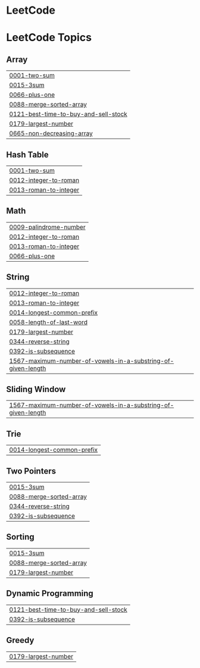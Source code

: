 # LeetCode
<!---LeetCode Topics Start-->
# LeetCode Topics
## Array
|  |
| ------- |
| [0001-two-sum](https://github.com/gamalmouhssine/LeetCode/tree/master/0001-two-sum) |
| [0015-3sum](https://github.com/gamalmouhssine/LeetCode/tree/master/0015-3sum) |
| [0066-plus-one](https://github.com/gamalmouhssine/LeetCode/tree/master/0066-plus-one) |
| [0088-merge-sorted-array](https://github.com/gamalmouhssine/LeetCode/tree/master/0088-merge-sorted-array) |
| [0121-best-time-to-buy-and-sell-stock](https://github.com/gamalmouhssine/LeetCode/tree/master/0121-best-time-to-buy-and-sell-stock) |
| [0179-largest-number](https://github.com/gamalmouhssine/LeetCode/tree/master/0179-largest-number) |
| [0665-non-decreasing-array](https://github.com/gamalmouhssine/LeetCode/tree/master/0665-non-decreasing-array) |
## Hash Table
|  |
| ------- |
| [0001-two-sum](https://github.com/gamalmouhssine/LeetCode/tree/master/0001-two-sum) |
| [0012-integer-to-roman](https://github.com/gamalmouhssine/LeetCode/tree/master/0012-integer-to-roman) |
| [0013-roman-to-integer](https://github.com/gamalmouhssine/LeetCode/tree/master/0013-roman-to-integer) |
## Math
|  |
| ------- |
| [0009-palindrome-number](https://github.com/gamalmouhssine/LeetCode/tree/master/0009-palindrome-number) |
| [0012-integer-to-roman](https://github.com/gamalmouhssine/LeetCode/tree/master/0012-integer-to-roman) |
| [0013-roman-to-integer](https://github.com/gamalmouhssine/LeetCode/tree/master/0013-roman-to-integer) |
| [0066-plus-one](https://github.com/gamalmouhssine/LeetCode/tree/master/0066-plus-one) |
## String
|  |
| ------- |
| [0012-integer-to-roman](https://github.com/gamalmouhssine/LeetCode/tree/master/0012-integer-to-roman) |
| [0013-roman-to-integer](https://github.com/gamalmouhssine/LeetCode/tree/master/0013-roman-to-integer) |
| [0014-longest-common-prefix](https://github.com/gamalmouhssine/LeetCode/tree/master/0014-longest-common-prefix) |
| [0058-length-of-last-word](https://github.com/gamalmouhssine/LeetCode/tree/master/0058-length-of-last-word) |
| [0179-largest-number](https://github.com/gamalmouhssine/LeetCode/tree/master/0179-largest-number) |
| [0344-reverse-string](https://github.com/gamalmouhssine/LeetCode/tree/master/0344-reverse-string) |
| [0392-is-subsequence](https://github.com/gamalmouhssine/LeetCode/tree/master/0392-is-subsequence) |
| [1567-maximum-number-of-vowels-in-a-substring-of-given-length](https://github.com/gamalmouhssine/LeetCode/tree/master/1567-maximum-number-of-vowels-in-a-substring-of-given-length) |
## Sliding Window
|  |
| ------- |
| [1567-maximum-number-of-vowels-in-a-substring-of-given-length](https://github.com/gamalmouhssine/LeetCode/tree/master/1567-maximum-number-of-vowels-in-a-substring-of-given-length) |
## Trie
|  |
| ------- |
| [0014-longest-common-prefix](https://github.com/gamalmouhssine/LeetCode/tree/master/0014-longest-common-prefix) |
## Two Pointers
|  |
| ------- |
| [0015-3sum](https://github.com/gamalmouhssine/LeetCode/tree/master/0015-3sum) |
| [0088-merge-sorted-array](https://github.com/gamalmouhssine/LeetCode/tree/master/0088-merge-sorted-array) |
| [0344-reverse-string](https://github.com/gamalmouhssine/LeetCode/tree/master/0344-reverse-string) |
| [0392-is-subsequence](https://github.com/gamalmouhssine/LeetCode/tree/master/0392-is-subsequence) |
## Sorting
|  |
| ------- |
| [0015-3sum](https://github.com/gamalmouhssine/LeetCode/tree/master/0015-3sum) |
| [0088-merge-sorted-array](https://github.com/gamalmouhssine/LeetCode/tree/master/0088-merge-sorted-array) |
| [0179-largest-number](https://github.com/gamalmouhssine/LeetCode/tree/master/0179-largest-number) |
## Dynamic Programming
|  |
| ------- |
| [0121-best-time-to-buy-and-sell-stock](https://github.com/gamalmouhssine/LeetCode/tree/master/0121-best-time-to-buy-and-sell-stock) |
| [0392-is-subsequence](https://github.com/gamalmouhssine/LeetCode/tree/master/0392-is-subsequence) |
## Greedy
|  |
| ------- |
| [0179-largest-number](https://github.com/gamalmouhssine/LeetCode/tree/master/0179-largest-number) |
<!---LeetCode Topics End-->
